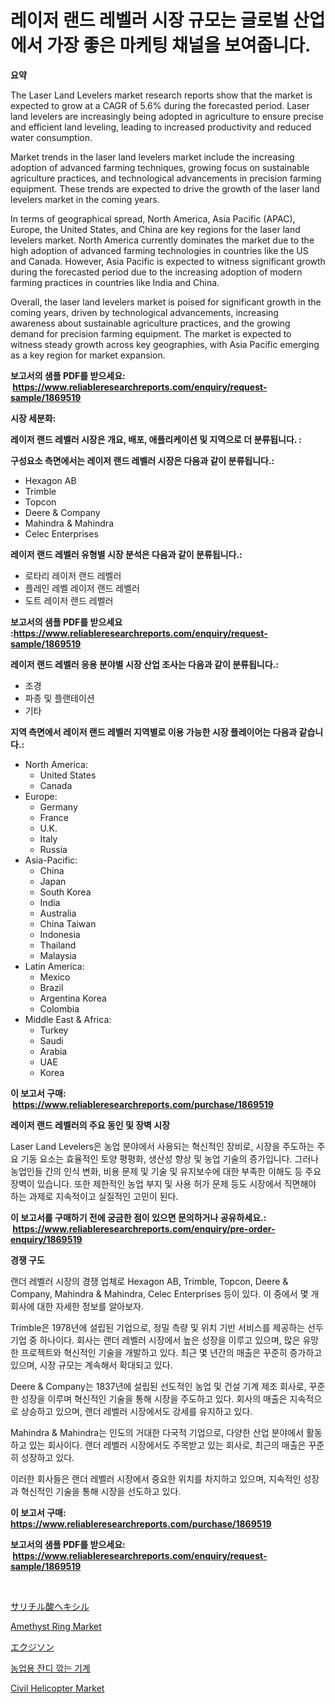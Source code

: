 <p><h1>레이저 랜드 레벨러 시장 규모는 글로벌 산업에서 가장 좋은 마케팅 채널을 보여줍니다.</h1></p><p><strong>요약</strong></p>
<p><p>The Laser Land Levelers market research reports show that the market is expected to grow at a CAGR of 5.6% during the forecasted period. Laser land levelers are increasingly being adopted in agriculture to ensure precise and efficient land leveling, leading to increased productivity and reduced water consumption.</p><p>Market trends in the laser land levelers market include the increasing adoption of advanced farming techniques, growing focus on sustainable agriculture practices, and technological advancements in precision farming equipment. These trends are expected to drive the growth of the laser land levelers market in the coming years.</p><p>In terms of geographical spread, North America, Asia Pacific (APAC), Europe, the United States, and China are key regions for the laser land levelers market. North America currently dominates the market due to the high adoption of advanced farming technologies in countries like the US and Canada. However, Asia Pacific is expected to witness significant growth during the forecasted period due to the increasing adoption of modern farming practices in countries like India and China.</p><p>Overall, the laser land levelers market is poised for significant growth in the coming years, driven by technological advancements, increasing awareness about sustainable agriculture practices, and the growing demand for precision farming equipment. The market is expected to witness steady growth across key geographies, with Asia Pacific emerging as a key region for market expansion.</p></p>
<p><strong>보고서의 샘플 PDF를 받으세요: &nbsp;<a href="https://www.reliableresearchreports.com/enquiry/request-sample/1869519">https://www.reliableresearchreports.com/enquiry/request-sample/1869519</a></strong></p>
<p><strong>시장 세분화:</strong></p>
<p><strong> 레이저 랜드 레벨러 시장은 개요, 배포, 애플리케이션 및 지역으로 더 분류됩니다. :</strong></p>
<p><strong>구성요소 측면에서는 레이저 랜드 레벨러 시장은 다음과 같이 분류됩니다.:</strong></p>
<p><ul><li>Hexagon AB</li><li>Trimble</li><li>Topcon</li><li>Deere & Company</li><li>Mahindra & Mahindra</li><li>Celec Enterprises</li></ul></p>
<p><strong> 레이저 랜드 레벨러 유형별 시장 분석은 다음과 같이 분류됩니다.:</strong></p>
<p><ul><li>로타리 레이저 랜드 레벨러</li><li>플레인 레벨 레이저 랜드 레벨러</li><li>도트 레이저 랜드 레벨러</li></ul></p>
<p><strong>보고서의 샘플 PDF를 받으세요 :<a href="https://www.reliableresearchreports.com/enquiry/request-sample/1869519">https://www.reliableresearchreports.com/enquiry/request-sample/1869519</a></strong></p>
<p><strong> 레이저 랜드 레벨러 응용 분야별 시장 산업 조사는 다음과 같이 분류됩니다.:</strong></p>
<p><ul><li>조경</li><li>파종 및 플랜테이션</li><li>기타</li></ul></p>
<p><strong>지역 측면에서 레이저 랜드 레벨러 지역별로 이용 가능한 시장 플레이어는 다음과 같습니다.:</strong></p>
<p><ul>
    <li>
        North America:
        <ul>
            <li>United States</li>
            <li>Canada</li>
        </ul>
    </li>
    <li>
        Europe:
        <ul>
            <li>Germany</li>
            <li>France</li>
            <li>U.K.</li>
            <li>Italy</li>
            <li>Russia</li>
        </ul>
    </li>
    <li>
        Asia-Pacific:
        <ul>
            <li>China</li>
            <li>Japan</li>
            <li>South Korea</li>
            <li>India</li>
            <li>Australia</li>
            <li>China Taiwan</li>
            <li>Indonesia</li>
            <li>Thailand</li>
            <li>Malaysia</li>
        </ul>
    </li>
    <li>
        Latin America:
        <ul>
            <li>Mexico</li>
            <li>Brazil</li>
            <li>Argentina Korea</li>
            <li>Colombia</li>
        </ul>
    </li>
    <li>
        Middle East & Africa:
        <ul>
            <li>Turkey</li>
            <li>Saudi</li>
            <li>Arabia</li>
            <li>UAE</li>
            <li>Korea</li>
        </ul>
    </li>
    </ul></p>
<p><strong>이 보고서 구매: &nbsp;<a href="https://www.reliableresearchreports.com/purchase/1869519">https://www.reliableresearchreports.com/purchase/1869519</a></strong></p>
<p><strong>레이저 랜드 레벨러의 주요 동인 및 장벽 시장</strong></p>
<p><p>Laser Land Levelers은 농업 분야에서 사용되는 혁신적인 장비로, 시장을 주도하는 주요 기동 요소는 효율적인 토양 평평화, 생산성 향상 및 농업 기술의 증가입니다. 그러나 농업인들 간의 인식 변화, 비용 문제 및 기술 및 유지보수에 대한 부족한 이해도 등 주요 장벽이 있습니다. 또한 제한적인 농업 부지 및 사용 허가 문제 등도 시장에서 직면해야 하는 과제로 지속적이고 실질적인 고민이 된다.</p></p>
<p><strong>이 보고서를 구매하기 전에 궁금한 점이 있으면 문의하거나 공유하세요.: &nbsp;<a href="https://www.reliableresearchreports.com/enquiry/pre-order-enquiry/1869519">https://www.reliableresearchreports.com/enquiry/pre-order-enquiry/1869519</a></strong></p>
<p><strong>경쟁 구도</strong></p>
<p><p>랜더 레벨러 시장의 경쟁 업체로 Hexagon AB, Trimble, Topcon, Deere & Company, Mahindra & Mahindra, Celec Enterprises 등이 있다. 이 중에서 몇 개 회사에 대한 자세한 정보를 알아보자.</p><p>Trimble은 1978년에 설립된 기업으로, 정밀 측량 및 위치 기반 서비스를 제공하는 선두 기업 중 하나이다. 회사는 랜더 레벨러 시장에서 높은 성장을 이루고 있으며, 많은 유망한 프로젝트와 혁신적인 기술을 개발하고 있다. 최근 몇 년간의 매출은 꾸준히 증가하고 있으며, 시장 규모는 계속해서 확대되고 있다.</p><p>Deere & Company는 1837년에 설립된 선도적인 농업 및 건설 기계 제조 회사로, 꾸준한 성장을 이루며 혁신적인 기술을 통해 시장을 주도하고 있다. 회사의 매출은 지속적으로 상승하고 있으며, 랜더 레벨러 시장에서도 강세를 유지하고 있다.</p><p>Mahindra & Mahindra는 인도의 거대한 다국적 기업으로, 다양한 산업 분야에서 활동하고 있는 회사이다. 랜더 레벨러 시장에서도 주목받고 있는 회사로, 최근의 매출은 꾸준히 성장하고 있다.</p><p>이러한 회사들은 랜더 레벨러 시장에서 중요한 위치를 차지하고 있으며, 지속적인 성장과 혁신적인 기술을 통해 시장을 선도하고 있다.</p></p>
<p><strong>이 보고서 구매: &nbsp; <a href="https://www.reliableresearchreports.com/purchase/1869519">https://www.reliableresearchreports.com/purchase/1869519</a></strong></p>
<p><strong>보고서의 샘플 PDF를 받으세요: &nbsp;<a href="https://www.reliableresearchreports.com/enquiry/request-sample/1869519">https://www.reliableresearchreports.com/enquiry/request-sample/1869519</a></strong><strong></strong></p>
<p>&nbsp;</p>
<p><p><a href="https://github.com/zjkmgcs938405/Market-Research-Report-List-1/blob/main/98611613759.md">サリチル酸ヘキシル</a></p><p><a href="https://github.com/vimar16th/Market-Research-Report-List-3/blob/main/amethyst-ring-market.md">Amethyst Ring Market</a></p><p><a href="https://github.com/mohamedbakry57/Market-Research-Report-List-3/blob/main/95438013758.md">エクジソン</a></p><p><a href="https://github.com/vsnao330707/Market-Research-Report-List-1/blob/main/46913083302.md">농업용 잔디 깎는 기계</a></p><p><a href="https://view.publitas.com/reportprime-1/civil-helicopter-market-analysis-and-market-size-global-industry-overview-market-segmentation-and-forecast-2024-to-2031/">Civil Helicopter Market</a></p></p>